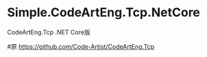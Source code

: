 # Simple.CodeArtEng.Tcp.NetCore
CodeArtEng.Tcp .NET Core版

#原 https://github.com/Code-Artist/CodeArtEng.Tcp
